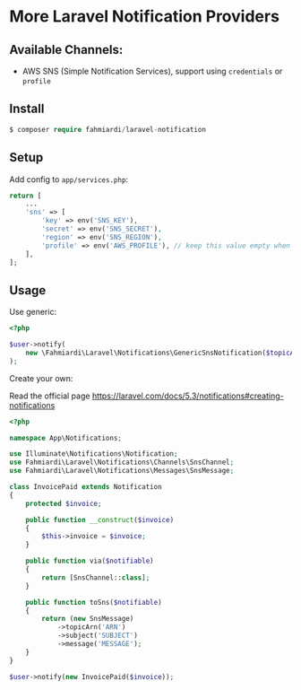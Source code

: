 # More Laravel Notification Providers

## Available Channels:

- AWS SNS (Simple Notification Services), support using `credentials` or `profile`

## Install

```php
$ composer require fahmiardi/laravel-notification
```

## Setup

Add config to `app/services.php`:

```php
return [
    ...
    'sns' => [
        'key' => env('SNS_KEY'),
        'secret' => env('SNS_SECRET'),
        'region' => env('SNS_REGION'),
        'profile' => env('AWS_PROFILE'), // keep this value empty when using credentials
    ],
];
```

## Usage

Use generic:

```php
<?php

$user->notify(
    new \Fahmiardi\Laravel\Notifications\GenericSnsNotification($topicArn, $subject, $message)
);
```

Create your own:

Read the official page https://laravel.com/docs/5.3/notifications#creating-notifications

```php
<?php

namespace App\Notifications;

use Illuminate\Notifications\Notification;
use Fahmiardi\Laravel\Notifications\Channels\SnsChannel;
use Fahmiardi\Laravel\Notifications\Messages\SnsMessage;

class InvoicePaid extends Notification
{
    protected $invoice;

    public function __construct($invoice)
    {
        $this->invoice = $invoice;
    }

    public function via($notifiable)
    {
        return [SnsChannel::class];
    }

    public function toSns($notifiable)
    {
        return (new SnsMessage)
            ->topicArn('ARN')
            ->subject('SUBJECT')
            ->message('MESSAGE');
    }
}

$user->notify(new InvoicePaid($invoice));
```
